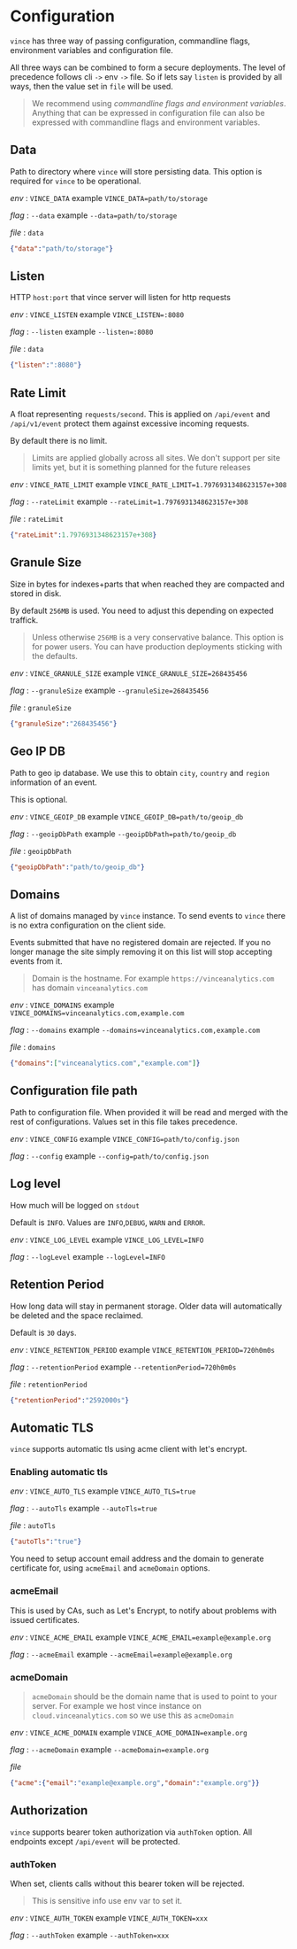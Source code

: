 # Configuration

`vince` has three way of passing configuration, commandline flags, environment
variables and configuration file.

All three ways can be combined to form a secure  deployments. The level of precedence follows 
 cli `->` env `->` file. So if lets say `listen` is provided by all ways, then
the value set in `file` will be used.

> We recommend using *commandline flags and environment variables*.
> Anything that can be expressed in configuration file can also be expressed 
> with commandline flags and environment variables.


## Data
Path to directory where `vince` will store persisting data. This option is required for `vince` to be operational.

*env*
: `VINCE_DATA` example `VINCE_DATA=path/to/storage`

*flag*
: `--data` example `--data=path/to/storage`

*file*
: `data` 

```json
{"data":"path/to/storage"}
```


## Listen
HTTP `host:port` that vince server will listen for http requests

*env*
: `VINCE_LISTEN` example `VINCE_LISTEN=:8080`

*flag*
: `--listen` example `--listen=:8080`

*file*
: `data` 

```json
{"listen":":8080"}
```

## Rate Limit
A float representing `requests/second`. This is applied on `/api/event` and `/api/v1/event` protect them against excessive incoming requests.

By default there is no limit.

> Limits are applied globally across all sites. We don't support per site
> limits yet, but it is something planned for the future releases

*env*
: `VINCE_RATE_LIMIT` example `VINCE_RATE_LIMIT=1.7976931348623157e+308`

*flag*
: `--rateLimit` example `--rateLimit=1.7976931348623157e+308`

*file*
: `rateLimit` 

```json
{"rateLimit":1.7976931348623157e+308}
```

## Granule Size
Size in bytes for indexes+parts that when reached they are compacted and stored in disk. 

By default `256MB` is used. You need to adjust this depending on expected traffick.

> Unless otherwise `256MB` is a very conservative balance. This option is for power users.
> You can have production deployments sticking with the defaults.

*env*
: `VINCE_GRANULE_SIZE` example `VINCE_GRANULE_SIZE=268435456`

*flag*
: `--granuleSize` example `--granuleSize=268435456`

*file*
: `granuleSize` 

```json
{"granuleSize":"268435456"}
```

## Geo IP DB
Path to geo ip database. We use this to  obtain `city`, `country` and `region` information of an event.

This is optional.

*env*
: `VINCE_GEOIP_DB` example `VINCE_GEOIP_DB=path/to/geoip_db`

*flag*
: `--geoipDbPath` example `--geoipDbPath=path/to/geoip_db`

*file*
: `geoipDbPath` 

```json
{"geoipDbPath":"path/to/geoip_db"}
```

## Domains
A list of domains managed by `vince` instance. To send events to `vince` there is no extra configuration on the client side.

Events submitted that have no registered domain are rejected. If you no longer manage the site simply removing it on this list will stop accepting events from it.


> Domain is  the hostname. For example `https://vinceanalytics.com` has domain `vinceanalytics.com`

*env*
: `VINCE_DOMAINS` example `VINCE_DOMAINS=vinceanalytics.com,example.com`

*flag*
: `--domains` example `--domains=vinceanalytics.com,example.com`

*file*
: `domains` 

```json
{"domains":["vinceanalytics.com","example.com"]}
```

## Configuration file path
Path to configuration file. When provided it will be read and merged with the rest of configurations. Values set in this file takes precedence.

*env*
: `VINCE_CONFIG` example `VINCE_CONFIG=path/to/config.json`

*flag*
: `--config` example `--config=path/to/config.json`


## Log level
How much will be logged on `stdout`

Default is `INFO`. Values are `INFO`,`DEBUG`, `WARN` and `ERROR`.

*env*
: `VINCE_LOG_LEVEL` example `VINCE_LOG_LEVEL=INFO`

*flag*
: `--logLevel` example `--logLevel=INFO`



## Retention Period
How long data will stay in permanent storage. Older data will automatically be deleted and the space reclaimed.

Default is `30` days.


*env*
: `VINCE_RETENTION_PERIOD` example `VINCE_RETENTION_PERIOD=720h0m0s`

*flag*
: `--retentionPeriod` example `--retentionPeriod=720h0m0s`

*file*
: `retentionPeriod` 

```json
{"retentionPeriod":"2592000s"}
```

## Automatic TLS
`vince` supports automatic tls using acme client with let's encrypt. 

### Enabling automatic tls

*env*
: `VINCE_AUTO_TLS` example `VINCE_AUTO_TLS=true`

*flag*
: `--autoTls` example `--autoTls=true`

*file*
: `autoTls` 

```json
{"autoTls":"true"}
```

You need to setup account email address and the domain to generate certificate for, using `acmeEmail` and `acmeDomain` options.

### acmeEmail

This is used by CAs, such as Let's Encrypt, to notify about problems
with issued certificates.

*env*
: `VINCE_ACME_EMAIL` example `VINCE_ACME_EMAIL=example@example.org`

*flag*
: `--acmeEmail` example `--acmeEmail=example@example.org`

### acmeDomain
> `acmeDomain` should be the domain name that is used to point to your server. 
> For example we host vince instance on `cloud.vinceanalytics.com` so we use this as `acmeDomain`

*env*
: `VINCE_ACME_DOMAIN` example `VINCE_ACME_DOMAIN=example.org`

*flag*
: `--acmeDomain` example `--acmeDomain=example.org`

*file*

```json
{"acme":{"email":"example@example.org","domain":"example.org"}}
```


## Authorization
`vince` supports bearer token authorization via `authToken` option. All endpoints except `/api/event` will be protected.

### authToken
When  set, clients calls without this bearer token will be rejected. 

> This is sensitive info use env var to set it.

*env*
: `VINCE_AUTH_TOKEN` example `VINCE_AUTH_TOKEN=xxx`

*flag*
: `--authToken` example `--authToken=xxx`


